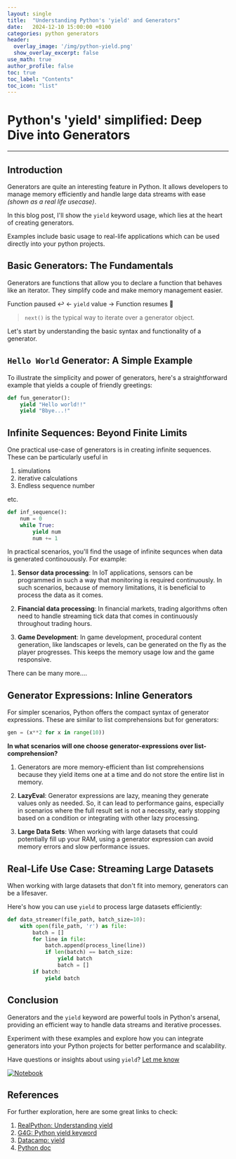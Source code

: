 ```yaml
---
layout: single
title:  "Understanding Python's 'yield' and Generators"
date:   2024-12-10 15:00:00 +0100
categories: python generators
header:
  overlay_image: '/img/python-yield.png'
  show_overlay_excerpt: false
use_math: true
author_profile: false
toc: true
toc_label: "Contents"
toc_icon: "list"
---
```


# Python's 'yield' simplified: Deep Dive into Generators

-----------------------------

## Introduction
Generators are quite an interesting feature in Python. It allows developers to manage memory efficiently and handle large data streams with ease _(shown as a real life usecase)_. 

In this blog post, I'll show the `yield` keyword usage, which lies at the heart of creating generators. 

Examples include basic usage to real-life applications which can be used directly into your python projects.

## Basic Generators: The Fundamentals
Generators are functions that allow you to declare a function that behaves like an iterator. They simplify code and make memory management easier. 

Function paused ↩️ ← `yield` value → Function resumes 🔄

> `next()` is the typical way to iterate over a generator object.

Let's start by understanding the basic syntax and functionality of a generator.

## `Hello World` Generator: A Simple Example
To illustrate the simplicity and power of generators, here's a straightforward example that yields a couple of friendly greetings:
```python
def fun_generator():
    yield "Hello world!!"
    yield "Bbye...!"
```

## Infinite Sequences: Beyond Finite Limits
One practical use-case of generators is in creating infinite sequences. These can be particularly useful in 
1. simulations
2. iterative calculations
3. Endless sequence number   

etc.

```python
def inf_sequence():
    num = 0
    while True:
        yield num
        num += 1
```

In practical scenarios, you'll find the usage of infinite sequnces when data is generated continouously. For example: 

1. **Sensor data processing**: In IoT applications, sensors can be programmed in such a way that monitoring is required continuously. In such scenarios, because of memory limitations, it is beneficial to process the data as it comes.

2. **Financial data processing**: In financial markets, trading algorithms often need to handle streaming tick data that comes in continuously throughout trading hours.

3. **Game Development**: In game development, procedural content generation, like landscapes or levels, can be generated on the fly as the player progresses. This keeps the memory usage low and the game responsive.

There can be many more....

## Generator Expressions: Inline Generators
For simpler scenarios, Python offers the compact syntax of generator expressions. These are similar to list comprehensions but for generators:

```python
gen = (x**2 for x in range(10))
```

**In what scenarios will one choose generator-expressions over list-comprehension?**

1. Generators are more memory-efficient than list comprehensions because they yield items one at a time and do not store the entire list in memory.

2. **LazyEval**: Generator expressions are lazy, meaning they generate values only as needed. So, it can lead to performance gains, especially in scenarios where the full result set is not a necessity, early stopping based on a condition or integrating with other lazy processing.

3. **Large Data Sets**: When working with large datasets that could potentially fill up your RAM, using a generator expression can avoid memory errors and slow performance issues.

## Real-Life Use Case: Streaming Large Datasets
When working with large datasets that don't fit into memory, generators can be a lifesaver. 

Here's how you can use `yield` to process large datasets efficiently:

```python
def data_streamer(file_path, batch_size=10):
    with open(file_path, 'r') as file:
        batch = []
        for line in file:
            batch.append(process_line(line))
            if len(batch) == batch_size:
                yield batch
                batch = []
        if batch:
            yield batch
```

## Conclusion
Generators and the `yield` keyword are powerful tools in Python's arsenal, providing an efficient way to handle data streams and iterative processes. 

Experiment with these examples and explore how you can integrate generators into your Python projects for better performance and scalability.

Have questions or insights about using `yield`? <a href="https://nikhilsingh.io/contact" target="_blank">Let me know</a>

[![Notebook](https://mybinder.org/badge_logo.svg)](https://github.com/nikhilsingh13/PythonHacks/blob/main/blog-work/yield_fn_work/blogpost_code.ipynb)


## References
For further exploration, here are some great links to check:
1. <a href="https://realpython.com/introduction-to-python-generators/#understanding-the-python-yield-statement" target="_blank">RealPython: Understanding yield</a>
2. <a href="https://www.geeksforgeeks.org/python-yield-keyword/" target="_blank">G4G: Python yield keyword</a>
3. <a href="https://www.datacamp.com/tutorial/yield-python-keyword" target="_blank">Datacamp: yield</a>
4. <a href="https://docs.python.org/3/reference/expressions.html#yield-expressions" target="_blank">Python doc</a>